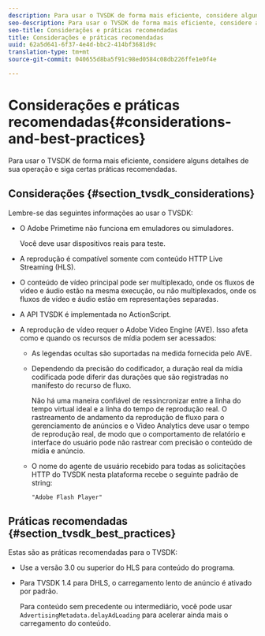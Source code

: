 ```yaml
---
description: Para usar o TVSDK de forma mais eficiente, considere alguns detalhes de sua operação e siga certas práticas recomendadas.
seo-description: Para usar o TVSDK de forma mais eficiente, considere alguns detalhes de sua operação e siga certas práticas recomendadas.
seo-title: Considerações e práticas recomendadas
title: Considerações e práticas recomendadas
uuid: 62a5d641-6f37-4e4d-bbc2-414bf3681d9c
translation-type: tm+mt
source-git-commit: 040655d8ba5f91c98ed0584c08db226ffe1e0f4e

---
```



# Considerações e práticas recomendadas{#considerations-and-best-practices}

Para usar o TVSDK de forma mais eficiente, considere alguns detalhes de sua operação e siga certas práticas recomendadas.

## Considerações {#section_tvsdk_considerations}

Lembre-se das seguintes informações ao usar o TVSDK:

* O Adobe Primetime não funciona em emuladores ou simuladores.

   Você deve usar dispositivos reais para teste.
* A reprodução é compatível somente com conteúdo HTTP Live Streaming (HLS).
* O conteúdo de vídeo principal pode ser multiplexado, onde os fluxos de vídeo e áudio estão na mesma execução, ou não multiplexados, onde os fluxos de vídeo e áudio estão em representações separadas.
* A API TVSDK é implementada no ActionScript.
* A reprodução de vídeo requer o Adobe Video Engine (AVE). Isso afeta como e quando os recursos de mídia podem ser acessados:

   * As legendas ocultas são suportadas na medida fornecida pelo AVE.
   * Dependendo da precisão do codificador, a duração real da mídia codificada pode diferir das durações que são registradas no manifesto do recurso de fluxo.

      Não há uma maneira confiável de ressincronizar entre a linha do tempo virtual ideal e a linha do tempo de reprodução real. O rastreamento de andamento da reprodução de fluxo para o gerenciamento de anúncios e o Video Analytics deve usar o tempo de reprodução real, de modo que o comportamento de relatório e interface do usuário pode não rastrear com precisão o conteúdo de mídia e anúncio.
   * O nome do agente de usuário recebido para todas as solicitações HTTP do TVSDK nesta plataforma recebe o seguinte padrão de string:

      ```
      "Adobe Flash Player"
      ```

## Práticas recomendadas {#section_tvsdk_best_practices}

Estas são as práticas recomendadas para o TVSDK:

* Use a versão 3.0 ou superior do HLS para conteúdo do programa.
* Para TVSDK 1.4 para DHLS, o carregamento lento de anúncio é ativado por padrão.

   Para conteúdo sem precedente ou intermediário, você pode usar `AdvertisingMetadata.delayAdLoading` para acelerar ainda mais o carregamento do conteúdo.

